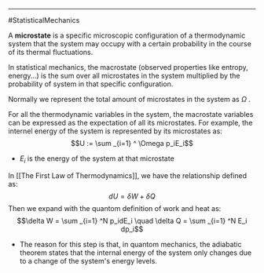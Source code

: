 ----
#StatisticalMechanics 

A **microstate** is a specific microscopic configuration of a thermodynamic system that the system may occupy with a certain probability in the course of its thermal fluctuations. 

In statistical mechanics, the macrostate (observed properties like entropy, energy...) is the sum over all microstates in the system multiplied by the probability of system in that specific configuration. 

Normally we represent the total amount of microstates in the system as $\Omega$ .

For all the thermodynamic variables in the system, the macrostate variables can be expressed as the expectation of all its microstates. For example, the internel energy of the system is represented by its microstates as:
$$U := \sum _{i=1} ^ \Omega p_iE_i$$
- $E_i$ is the energy of the system at that microstate

In [[The First Law of Thermodynamics]], we have the relationship defined as:
$$dU = \delta W + \delta Q$$
Then we expand with the quantom definition of work and heat as:
$$\delta W = \sum _{i=1} ^N p_idE_i \quad \delta Q = \sum _{i=1} ^N E_i dp_i$$
- The reason for this step is that, in quantom mechanics, the adiabatic theorem states that the internal energy of the system only changes due to a change of the system's energy levels.

